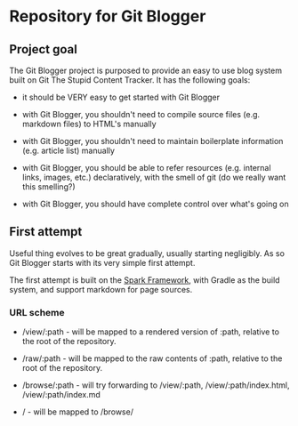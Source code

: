 <!-- -*- mode: markdown; fill-column: 80 -*- -->

# Repository for Git Blogger

## Project goal

The Git Blogger project is purposed to provide an easy to use blog system built
on Git The Stupid Content Tracker. It has the following goals:

* it should be VERY easy to get started with Git Blogger

* with Git Blogger, you shouldn't need to compile source files (e.g. markdown
  files) to HTML's manually

* with Git Blogger, you shouldn't need to maintain boilerplate information
  (e.g. article list) manually

* with Git Blogger, you should be able to refer resources (e.g. internal links,
  images, etc.) declaratively, with the smell of git (do we really want this
  smelling?)

* with Git Blogger, you should have complete control over what's going on

## First attempt

Useful thing evolves to be great gradually, usually starting negligibly. As so
Git Blogger starts with its very simple first attempt.

The first attempt is built on the [Spark Framework](http://sparkjava.com), with
Gradle as the build system, and support markdown for page sources.

### URL scheme

* /view/:path - will be mapped to a rendered version of :path, relative to the
  root of the repository.

* /raw/:path - will be mapped to the raw contents of :path, relative to the root
  of the repository.

* /browse/:path - will try forwarding to /view/:path, /view/:path/index.html,
  /view/:path/index.md

* / - will be mapped to /browse/
